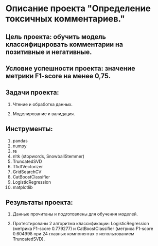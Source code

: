 # Описание проекта "Определение токсичных комментариев."

## Цель проекта: обучить модель классифицировать комментарии на позитивные и негативные. 

## Условие успешности проекта: значение метрики F1-score на менее 0,75.

## Задачи проекта:

1. Чтение и обработка данных.

2. Моделирование и валидация.

## Инструменты:

1. pandas
2. numpy
3. re
4. nltk (stopwords, SnowballStemmer)
5. TruncatedSVD
6. TfidfVectorizer
7. GridSearchCV
8. CatBoostClassifier
9. LogisticRegression
10. matplotlib

## Результаты проекта:

1. Данные прочитаны и подготовлены для обучения моделей.

2. Протестированы 2 алгоритма классификации: LogisticRegression (метрика F1-score 0.779277) и CatBoostClassifier (метрика F1-score 0.604998 при 24 главных компонентах с использованием TruncatedSVD).
